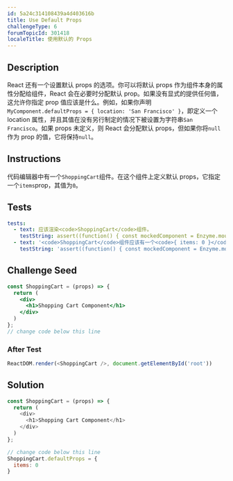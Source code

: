 ```yaml
---
id: 5a24c314108439a4d403616b
title: Use Default Props
challengeType: 6
forumTopicId: 301418
localeTitle: 使用默认的 Props
---
```


## Description
<section id='description'>
React 还有一个设置默认 props 的选项。你可以将默认 props 作为组件本身的属性分配给组件，React 会在必要时分配默认 prop。如果没有显式的提供任何值，这允许你指定 prop 值应该是什么。例如，如果你声明<code>MyComponent.defaultProps = { location: 'San Francisco' }</code>，即定义一个 location 属性，并且其值在没有另行制定的情况下被设置为字符串<code>San Francisco</code>。如果 props 未定义，则 React 会分配默认 props，但如果你将<code>null</code>作为 prop 的值，它将保持<code>null</code>。
</section>

## Instructions
<section id='instructions'>
代码编辑器中有一个<code>ShoppingCart</code>组件。在这个组件上定义默认 props，它指定一个<code>items</code>prop，其值为<code>0</code>。
</section>

## Tests
<section id='tests'>

```yml
tests:
  - text: 应该渲染<code>ShoppingCart</code>组件。
    testString: assert((function() { const mockedComponent = Enzyme.mount(React.createElement(ShoppingCart)); return mockedComponent.find('ShoppingCart').length === 1; })());
  - text: '<code>ShoppingCart</code>组件应该有一个<code>{ items: 0 }</code>的默认 prop。'
    testString: 'assert((function() { const mockedComponent = Enzyme.mount(React.createElement(ShoppingCart)); mockedComponent.setProps({items: undefined}); return mockedComponent.find(''ShoppingCart'').props().items === 0; })());'

```

</section>

## Challenge Seed
<section id='challengeSeed'>

<div id='jsx-seed'>

```jsx
const ShoppingCart = (props) => {
  return (
    <div>
      <h1>Shopping Cart Component</h1>
    </div>
  )
};
// change code below this line

```

</div>


### After Test
<div id='jsx-teardown'>

```js
ReactDOM.render(<ShoppingCart />, document.getElementById('root'))
```

</div>

</section>

## Solution
<section id='solution'>


```js
const ShoppingCart = (props) => {
  return (
    <div>
      <h1>Shopping Cart Component</h1>
    </div>
  )
};

// change code below this line
ShoppingCart.defaultProps = {
  items: 0
}
```

</section>

